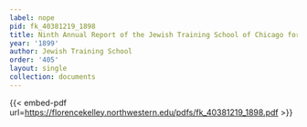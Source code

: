 ```yaml
---
label: nope
pid: fk_40381219_1898
title: Ninth Annual Report of the Jewish Training School of Chicago for 1898-99
year: '1899'
author: Jewish Training School
order: '405'
layout: single
collection: documents
---
```



{{< embed-pdf url=https://florencekelley.northwestern.edu/pdfs/fk_40381219_1898.pdf >}}